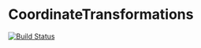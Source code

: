 # CoordinateTransformations

[![Build Status](https://travis-ci.org/andyferris/CoordinateTransformations.jl.svg?branch=master)](https://travis-ci.org/andyferris/CoordinateTransformations.jl)
